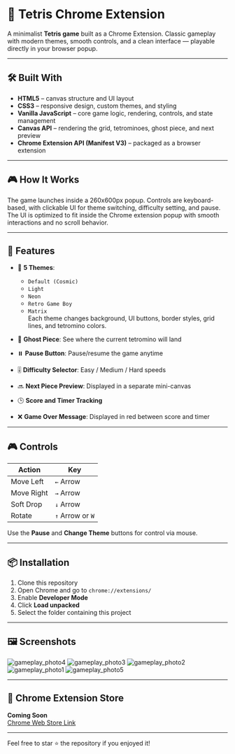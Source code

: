 # 🧱 Tetris Chrome Extension

A minimalist **Tetris game** built as a Chrome Extension. Classic gameplay with modern themes, smooth controls, and a clean interface — playable directly in your browser popup.

---

## 🛠️ Built With

- **HTML5** – canvas structure and UI layout  
- **CSS3** – responsive design, custom themes, and styling  
- **Vanilla JavaScript** – core game logic, rendering, controls, and state management  
- **Canvas API** – rendering the grid, tetrominoes, ghost piece, and next preview  
- **Chrome Extension API (Manifest V3)** – packaged as a browser extension  

---

## 🎮 How It Works

The game launches inside a 260x600px popup. Controls are keyboard-based, with clickable UI for theme switching, difficulty setting, and pause. The UI is optimized to fit inside the Chrome extension popup with smooth interactions and no scroll behavior.

---

## 🎯 Features

- 🎨 **5 Themes**:  
  - `Default (Cosmic)`  
  - `Light`  
  - `Neon`  
  - `Retro Game Boy`  
  - `Matrix`  
  Each theme changes background, UI buttons, border styles, grid lines, and tetromino colors.

- 👻 **Ghost Piece**: See where the current tetromino will land

- ⏸️ **Pause Button**: Pause/resume the game anytime

- 🎚️ **Difficulty Selector**: Easy / Medium / Hard speeds

- 🔜 **Next Piece Preview**: Displayed in a separate mini-canvas

- 🕒 **Score and Timer Tracking**

- ❌ **Game Over Message**: Displayed in red between score and timer

---

## 🎮 Controls

| Action              | Key              |
|---------------------|------------------|
| Move Left           | `←` Arrow        |
| Move Right          | `→` Arrow        |
| Soft Drop           | `↓` Arrow        |
| Rotate              | `↑` Arrow or `W` |

Use the **Pause** and **Change Theme** buttons for control via mouse.

---

## 📦 Installation

1. Clone this repository
2. Open Chrome and go to `chrome://extensions/`
3. Enable **Developer Mode**
4. Click **Load unpacked**
5. Select the folder containing this project

---

## 🖼️ Screenshots
![gameplay_photo4](https://github.com/user-attachments/assets/d14f0095-4292-46c8-bdcf-d2bd478947b4)
![gameplay_photo3](https://github.com/user-attachments/assets/c37267aa-e4bf-4c20-bdfd-e0b17c059965)
![gameplay_photo2](https://github.com/user-attachments/assets/3b99a4c9-14ce-4823-beff-96d09e5f5a75)
![gameplay_photo1](https://github.com/user-attachments/assets/315c07e4-6b44-49dd-8dca-36bb59578b6a)
![gameplay_photo5](https://github.com/user-attachments/assets/9fdaac3a-edcf-4eba-8569-75b7d4244c3a)


---

## 🔗 Chrome Extension Store

**Coming Soon**  
[Chrome Web Store Link](https://chrome.google.com/webstore/detail/...)

---

Feel free to star ⭐ the repository if you enjoyed it!
